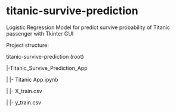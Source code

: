 # titanic-survive-prediction
Logistic Regression Model for predict survive probability of Titanic passenger with Tkinter GUI

Project structure:

titanic-survive-prediction (root)

|-Titanic_Survive_Prediction_App

| |- Titanic App.ipynb

| |- X_train.csv

| |- y_train.csv
